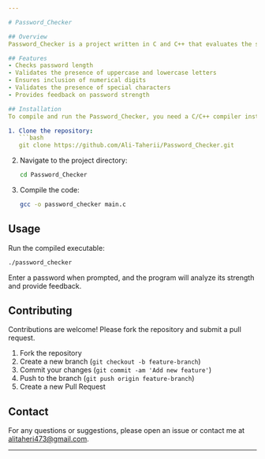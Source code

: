 ```yaml
---

# Password_Checker

## Overview
Password_Checker is a project written in C and C++ that evaluates the strength of passwords. It checks passwords against various criteria to ensure they are strong and secure.

## Features
- Checks password length
- Validates the presence of uppercase and lowercase letters
- Ensures inclusion of numerical digits
- Validates the presence of special characters
- Provides feedback on password strength

## Installation
To compile and run the Password_Checker, you need a C/C++ compiler installed on your system.

1. Clone the repository:
   ```bash
   git clone https://github.com/Ali-Taherii/Password_Checker.git
   ```
2. Navigate to the project directory:
   ```bash
   cd Password_Checker
   ```
3. Compile the code:
   ```bash
   gcc -o password_checker main.c
   ```

## Usage
Run the compiled executable:
```bash
./password_checker
```

Enter a password when prompted, and the program will analyze its strength and provide feedback.

## Contributing
Contributions are welcome! Please fork the repository and submit a pull request.

1. Fork the repository
2. Create a new branch (`git checkout -b feature-branch`)
3. Commit your changes (`git commit -am 'Add new feature'`)
4. Push to the branch (`git push origin feature-branch`)
5. Create a new Pull Request

## Contact
For any questions or suggestions, please open an issue or contact me at alitaheri473@gmail.com.

---
```

